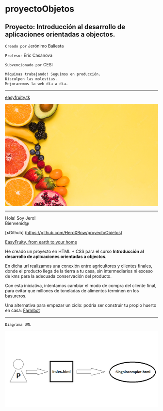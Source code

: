 # proyectoObjetos

## Proyecto: Introducción al desarrollo de aplicaciones orientadas a objectos.

`Creado por` Jerónimo Ballesta

`Profesor` Eric Casanova

`Subvencionado por` CESI

```
Máquinas trabajando! Seguimos en producción.
Disculpen las molestias.
Mejoraremos la web día a día.

```

---

[easyfruity.tk](easyfruity.tk)

![Surprise motherf***er](./doc/img/frutas2.jpeg)

---

Hola! Soy Jero!
<br>
Bienvenid@

[♠Github] (https://github.com/HeroXBow/proyectoObjetos)

[EasyFruity, from earth to your home](http://www.easyfruity.tk/)

He creado un proyecto en HTML + CSS para el curso <b>Introducción al desarrollo de aplicaciones orientadas a objectos</b>.

En dicha url realizamos una conexión entre agricultores y clientes finales, donde el producto llega de la tierra a tu casa, sin intermediarios ni exceso de kms para la adecuada conservación del producto.

Con esta iniciativa, intentamos cambiar el modo de compra del cliente final, para evitar que millones de toneladas de alimentos terminen en los basureros.

Una alternativa para empezar un ciclo: podría ser construir tu propio huerto en casa: [Farmbot](https://farm.bot/)

---

`Diagrama UML`

![IMAGEN DEL UML](./doc/img/UML211122.png)
